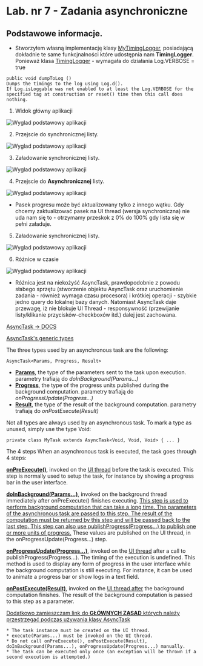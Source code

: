 # Lab. nr 7 - Zadania asynchroniczne

## Podstawowe informacje.
* Stworzyłem własną implementację klasy [MyTimingLogger](app/src/main/java/com/example/asynctask/MyTimingLogger.kt), posiadającą dokładnie te same funkcjnalności które udostępnia nam <b>TimingLogger</b>.
Ponieważ klasa [TimingLogger](https://developer.android.com/reference/android/util/TimingLogger) - wymagała do działania Log.VERBOSE = true
```
public void dumpToLog ()
Dumps the timings to the log using Log.d().
If Log.isLoggable was not enabled to at least the Log.VERBOSE for the specified tag at construction or reset() time then this call does nothing.
```


1. Widok główny aplikacji

![Wyglad podstawowy aplikacji](screens/menu.png)

2. Przejscie do synchronicznej listy.

![Wyglad podstawowy aplikacji](screens/normal_non_loaded.png)

3. Załadowanie synchronicznej listy.

![Wyglad podstawowy aplikacji](screens/sync_time.png)


4. Przejscie do <b>Asynchronicznej</b> listy.

![Wyglad podstawowy aplikacji](screens/async_load.png)
* Pasek progresu może być aktualizowany tylko z innego wątku.
Gdy chcemy zaktualizować pasek na UI thread (wersja synchroniczna) nie uda nam się to - otrzymamy przeskok z 0% do 100% gdy lista się w pełni załaduje.

5. Załadowanie synchronicznej listy.

![Wyglad podstawowy aplikacji](screens/async_time.png)


6. Różnice w czasie

![Wyglad podstawowy aplikacji](screens/compare_times.png)
- Różnica jest na niekożyść AsyncTask, prawdopodobnie z powodu słabego sprzętu (stworzenie objektu AsyncTask oraz uruchomienie zadania - również wymaga czasu procesora) i krótkiej operacji - szybkie jedno query do lokalnej bazy danych. Natomiast AsyncTask daje przewagę, iż nie blokuje UI Thread - responsywność (przewijanie listy/klikanie przycisków-checkboxów itd.) dalej jest zachowana.



[AsyncTask -> DOCS](https://developer.android.com/reference/android/os/AsyncTask)


[AsyncTask's generic types](https://developer.android.com/reference/android/os/AsyncTask#asynctasks-generic-types)

The three types used by an asynchronous task are the following:

```
AsyncTask<Params, Progress, Result>
```

* <b><u>Params</u></b>, the type of the parameters sent to the task upon execution.
parametry trafiają do <i>doInBackground(Params...)</i>
* <b><u>Progress</u></b>, the type of the progress units published during the background computation.
parametry trafiają do <i>onProgressUpdate(Progress...)</i>
* <b><u>Result</u></b>, the type of the result of the background computation.
parametry trafiają do <i>onPostExecute(Result)</i>

Not all types are always used by an asynchronous task. To mark a type as unused, simply use the type Void:

```
private class MyTask extends AsyncTask<Void, Void, Void> { ... }
```

The 4 steps
When an asynchronous task is executed, the task goes through 4 steps:

<b><u>onPreExecute()</u></b>,  invoked on the <u> UI thread</u> before the task is executed. This step is normally used to setup the task, for instance by showing a progress bar in the user interface.

<b><u>doInBackground(Params...)</u></b>, invoked on the background thread immediately after onPreExecute() finishes executing. <u>This step is used to perform background computation that can take a long time. The parameters of the asynchronous task are passed to this step. The result of the computation must be returned by this step and will be passed back to the last step. This step can also use publishProgress(Progress...) to publish one or more units of progress.</u> These values are published on the UI thread, in the onProgressUpdate(Progress...) step.

<b><u>onProgressUpdate(Progress...)</u></b>, invoked on the <u>UI thread</u> after a call to publishProgress(Progress...). The timing of the execution is undefined. This method is used to display any form of progress in the user interface while the background computation is still executing. For instance, it can be used to animate a progress bar or show logs in a text field.

<b><u>onPostExecute(Result)</u></b>, invoked on the <u>UI thread after</u> the background computation finishes. The result of the background computation is passed to this step as a parameter.

[Dodatkowo zamieszczam link do <b>GŁÓWNYCH ZASAD</b> których należy przestrzegać podczas używania  klasy AsyncTask](https://developer.android.com/reference/android/os/AsyncTask#threading-rules)
```
* The task instance must be created on the UI thread.
* execute(Params...) must be invoked on the UI thread.
* Do not call onPreExecute(), onPostExecute(Result), doInBackground(Params...), onProgressUpdate(Progress...) manually.
* The task can be executed only once (an exception will be thrown if a second execution is attempted.)
```


